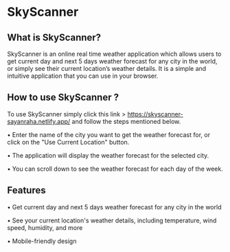 # SkyScanner

## What is SkyScanner?

SkyScanner is an online real time weather application which allows users to get current day and next 5 days weather forecast for any city in the world, or simply see their current location’s weather details. It is a simple and intuitive application that you can use in your browser. 

## How to use SkyScanner ?

To use SkyScanner simply click this link > https://skyscanner-sayanraha.netlify.app/ and follow the steps mentioned below.

•	Enter the name of the city you want to get the weather forecast for, or click on the "Use Current Location" button.

•	The application will display the weather forecast for the selected city.

•	You can scroll down to see the weather forecast for each day of the week.


## Features

•	Get current day and next  5 days weather forecast for any city in the world 

•	See your current location's weather details, including temperature, wind speed, humidity, and more

•	Mobile-friendly design

